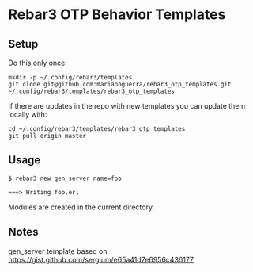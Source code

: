 # Rebar3 OTP Behavior Templates

## Setup

Do this only once:

```
mkdir -p ~/.config/rebar3/templates
git clone git@github.com:marianoguerra/rebar3_otp_templates.git ~/.config/rebar3/templates/rebar3_otp_templates
```

If there are updates in the repo with new templates you can update them locally with:

```
cd ~/.config/rebar3/templates/rebar3_otp_templates
git pull origin master
```

## Usage

```
$ rebar3 new gen_server name=foo

===> Writing foo.erl
```

Modules are created in the current directory.

## Notes

gen\_server template based on https://gist.github.com/sergium/e65a41d7e6956c436177
